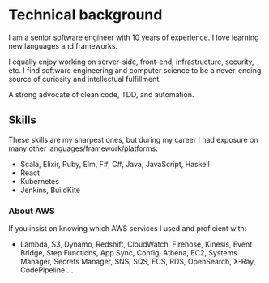 # Technical background

I am a senior software engineer with 10 years of experience. I love learning new languages and frameworks.

I equally enjoy working on server-side, front-end, infrastructure, security, etc. I find software engineering and
computer science to be a never-ending source of curiosity and intellectual fulfillment.

A strong advocate of clean code, TDD, and automation.

## Skills

<ClientOnly>
  <TechStackTable />
</ClientOnly>

These skills are my sharpest ones, but during my career I had exposure on many other languages/framework/platforms:
- Scala, Elixir, Ruby, Elm, F#, C#, Java, JavaScript, Haskell
- React
- Kubernetes
- Jenkins, BuildKite

### About AWS

If you insist on knowing which AWS services I used and proficient with:
- Lambda, S3, Dynamo, Redshift, CloudWatch, Firehose, Kinesis, Event Bridge, Step Functions, App Sync, Config, Athena, EC2, Systems Manager, Secrets Manager, SNS, SQS, ECS, RDS, OpenSearch, X-Ray, CodePipeline ...
